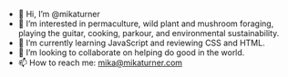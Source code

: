 - 👋 Hi, I’m @mikaturner
- 👀 I’m interested in permaculture, wild plant and mushroom foraging, playing the guitar, cooking, parkour, and environmental sustainability.
- 🌱 I’m currently learning JavaScript and reviewing CSS and HTML.
- 💞️ I’m looking to collaborate on helping do good in the world.
- 📫 How to reach me: mika@mikaturner.com

<!---
mikaturner/mikaturner is a ✨ special ✨ repository because its `README.md` (this file) appears on your GitHub profile.
You can click the Preview link to take a look at your changes.
--->

